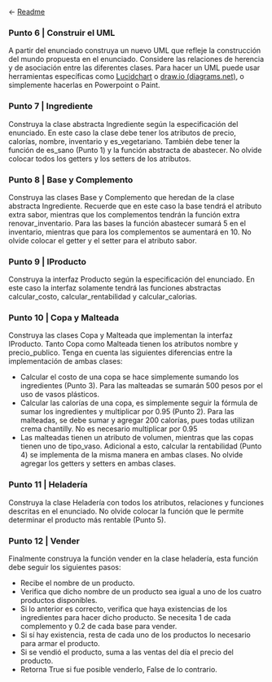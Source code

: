 <- [Readme](README.md#parte-2--objetos)

### Punto 6 | Construir el UML
A partir del enunciado construya un nuevo UML que refleje la construcción del mundo propuesta en el enunciado. Considere las relaciones de herencia y de asociación entre las diferentes clases. Para hacer un UML puede usar herramientas específicas como [Lucidchart](https://www.lucidchart.com/pages/es) o [draw.io (diagrams.net)](https://app.diagrams.net/), o simplemente hacerlas en Powerpoint o Paint.
### Punto 7 | Ingrediente
Construya la clase abstracta Ingrediente según la especificación del enunciado. En este caso la clase debe tener los atributos de precio, calorías, nombre, inventario y es_vegetariano. También debe tener la función de es_sano (Punto 1) y la función abstracta de abastecer. No olvide colocar todos los getters y los setters de los atributos.

### Punto 8 | Base y Complemento
Construya las clases Base y Complemento que heredan de la clase abstracta Ingrediente. Recuerde que en este caso la base tendrá el atributo extra sabor, mientras que los complementos tendrán la función extra renovar_inventario. Para las bases la función abastecer sumará 5 en el inventario, mientras que para los complementos se aumentará en 10. No olvide colocar el getter y el setter para el atributo sabor.

### Punto 9 | IProducto
Construya la interfaz Producto según la especificación del enunciado. En este caso la interfaz solamente tendrá las funciones abstractas calcular_costo, calcular_rentabilidad y calcular_calorias.

### Punto 10 | Copa y Malteada
Construya las clases Copa y Malteada que implementan la interfaz IProducto. Tanto Copa como Malteada tienen los atributos nombre y precio_publico. Tenga en cuenta las siguientes diferencias entre la implementación de ambas clases:
* Calcular el costo de una copa se hace simplemente sumando los ingredientes (Punto 3). Para las malteadas se sumarán 500 pesos por el uso de vasos plásticos.
* Calcular las calorías de una copa, es simplemente seguir la fórmula de sumar los ingredientes y multiplicar por 0.95 (Punto 2). Para las malteadas, se debe sumar y agregar 200 calorías, pues todas utilizan crema chantilly. No es necesario multiplicar por 0.95
* Las malteadas tienen un atributo de volumen, mientras que las copas tienen uno de tipo_vaso. Adicional a esto, calcular la rentabilidad (Punto 4) se implementa de la misma manera en ambas clases. No olvide agregar los getters y setters en ambas clases.

###  Punto 11 | Heladería
Construya la clase Heladería con todos los atributos, relaciones y funciones descritas en el enunciado. No olvide colocar la función que le permite determinar el producto más rentable (Punto 5).

### Punto 12 | Vender
Finalmente construya la función vender en la clase heladería, esta función debe seguir los siguientes pasos:
*  Recibe el nombre de un producto.
*  Verifica que dicho nombre de un producto sea igual a uno de los cuatro productos disponibles.
* Si lo anterior es correcto, verifica que haya existencias de los ingredientes para hacer dicho producto. Se necesita 1 de cada complemento y 0.2 de cada base para vender.
* Si sí hay existencia, resta de cada uno de los productos lo necesario para armar el producto.
* Si se vendió el producto, suma a las ventas del día el precio del producto.
*  Retorna True si fue posible venderlo, False de lo contrario.